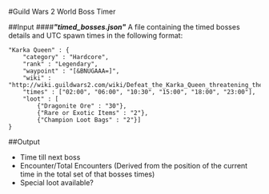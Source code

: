 #Guild Wars 2 World Boss Timer

##Input
####**_"timed_bosses.json"_** 
A file containing the timed bosses details and UTC spawn times in the following format:
    
    "Karka Queen" : {
        "category" : "Hardcore",
        "rank" : "Legendary",
        "waypoint" : "[&BNUGAAA=]",
        "wiki" : "http://wiki.guildwars2.com/wiki/Defeat_the_Karka_Queen_threatening_the_settlements",
        "times" : ["02:00", "06:00", "10:30", "15:00", "18:00", "23:00"],
        "loot" : [
            {"Dragonite Ore" : "30"},
            {"Rare or Exotic Items" : "2"},
            {"Champion Loot Bags" : "2"}]
    }

##Output
* Time till next boss
* Encounter/Total Encounters (Derived from the position of the current time in the total set of that bosses times)
* Special loot available?


